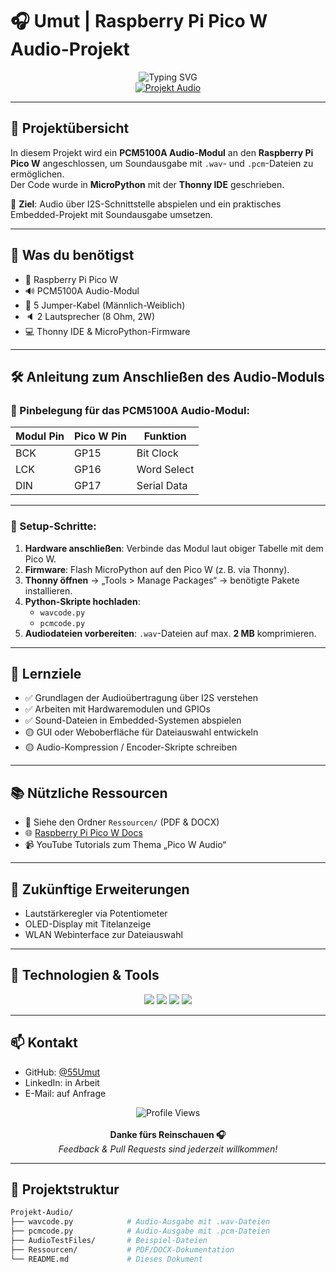 # 🎧 Umut | Raspberry Pi Pico W Audio-Projekt

<div align="center">
  <img src="https://readme-typing-svg.herokuapp.com?font=Fira+Code&size=32&duration=3000&pause=1000&color=2F81F7&center=true&vCenter=true&width=600&lines=Willkommen+beim+Audio-Projekt;MicroPython+%2B+Raspberry+Pi+Pico+W;Sound+via+I2S;Lernen+durch+Projekte" alt="Typing SVG" />
</div>

<div align="center">
  <a href="https://github.com/55Umut/Projekt-Audio">
    <img src="https://img.shields.io/badge/🔊%20Projekt-Audio%20mit%20Pico%20W-brightgreen?style=for-the-badge" alt="Projekt Audio" />
  </a>
</div>

---

## 📘 Projektübersicht

In diesem Projekt wird ein **PCM5100A Audio-Modul** an den **Raspberry Pi Pico W** angeschlossen, um Soundausgabe mit `.wav`- und `.pcm`-Dateien zu ermöglichen.  
Der Code wurde in **MicroPython** mit der **Thonny IDE** geschrieben.

🎯 **Ziel**: Audio über I2S-Schnittstelle abspielen und ein praktisches Embedded-Projekt mit Soundausgabe umsetzen.

---

## 🧰 Was du benötigst

- 🧠 Raspberry Pi Pico W  
- 🔊 PCM5100A Audio-Modul  
- 🔌 5 Jumper-Kabel (Männlich-Weiblich)  
- 🔈 2 Lautsprecher (8 Ohm, 2W)  
- 💻 Thonny IDE & MicroPython-Firmware  

---

## 🛠️ Anleitung zum Anschließen des Audio-Moduls

### 📌 Pinbelegung für das PCM5100A Audio-Modul:

| Modul Pin | Pico W Pin | Funktion          |
|-----------|------------|-------------------|
| BCK       | GP15       | Bit Clock         |
| LCK       | GP16       | Word Select       |
| DIN       | GP17       | Serial Data       |

---

### 🧪 Setup-Schritte:

1. **Hardware anschließen**: Verbinde das Modul laut obiger Tabelle mit dem Pico W.  
2. **Firmware**: Flash MicroPython auf den Pico W (z. B. via Thonny).  
3. **Thonny öffnen** → „Tools > Manage Packages“ → benötigte Pakete installieren.  
4. **Python-Skripte hochladen**:  
   - `wavcode.py`  
   - `pcmcode.py`  
5. **Audiodateien vorbereiten**: `.wav`-Dateien auf max. **2 MB** komprimieren.  

---

## 🧠 Lernziele

- ✅ Grundlagen der Audioübertragung über I2S verstehen  
- ✅ Arbeiten mit Hardwaremodulen und GPIOs  
- ✅ Sound-Dateien in Embedded-Systemen abspielen  
- 🟡 GUI oder Weboberfläche für Dateiauswahl entwickeln  
- 🟡 Audio-Kompression / Encoder-Skripte schreiben  

---

## 📚 Nützliche Ressourcen

- 📂 Siehe den Ordner `Ressourcen/` (PDF & DOCX)  
- 🌐 [Raspberry Pi Pico W Docs](https://www.raspberrypi.com/documentation/microcontrollers/)  
- 📹 YouTube Tutorials zum Thema „Pico W Audio“  

---

## 🔮 Zukünftige Erweiterungen

- Lautstärkeregler via Potentiometer  
- OLED-Display mit Titelanzeige  
- WLAN Webinterface zur Dateiauswahl  

---

## 🧩 Technologien & Tools

<div align="center">
  <img src="https://img.shields.io/badge/MicroPython-black?style=for-the-badge&logo=python&logoColor=white" />
  <img src="https://img.shields.io/badge/Raspberry%20Pi%20Pico%20W-green?style=for-the-badge&logo=raspberry-pi&logoColor=white" />
  <img src="https://img.shields.io/badge/Thonny-blue?style=for-the-badge" />
  <img src="https://img.shields.io/badge/I2S-Audio-red?style=for-the-badge" />
</div>

---

## 📫 Kontakt

- GitHub: [@55Umut](https://github.com/55Umut)  
- LinkedIn: in Arbeit  
- E-Mail: auf Anfrage  

<div align="center">
  <img src="https://komarev.com/ghpvc/?username=55Umut&color=blue" alt="Profile Views" />
  <br><br>
  <b>Danke fürs Reinschauen 🎧</b><br>
  <i>Feedback & Pull Requests sind jederzeit willkommen!</i>
</div>

---

## 📁 Projektstruktur

```bash
Projekt-Audio/
├── wavcode.py            # Audio-Ausgabe mit .wav-Dateien
├── pcmcode.py            # Audio-Ausgabe mit .pcm-Dateien
├── AudioTestFiles/       # Beispiel-Dateien
├── Ressourcen/           # PDF/DOCX-Dokumentation
└── README.md             # Dieses Dokument

